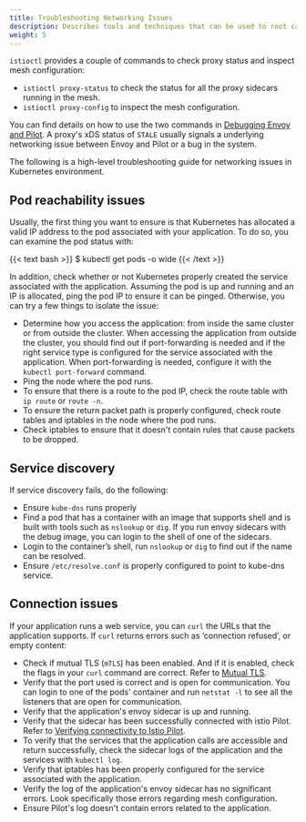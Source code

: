```yaml
---
title: Troubleshooting Networking Issues
description: Describes tools and techniques that can be used to root cause networking issues.
weight: 5
---
```


`istioctl` provides a couple of commands to check proxy status and inspect mesh
configuration:

* `istioctl proxy-status` to check the status for all the proxy sidecars running
  in the mesh.
* `istioctl proxy-config` to inspect the mesh configuration.

You can find details on how to use the two commands in [Debugging Envoy and
Pilot](/help/ops/traffic-management/proxy-cmd/). A proxy's xDS status
of `STALE` usually signals a underlying networking issue between Envoy and Pilot
or a bug in the system.

The following is a high-level troubleshooting guide for networking issues in
Kubernetes environment.

## Pod reachability issues

Usually, the first thing you want to ensure is that Kubernetes has allocated a
valid IP address to the pod associated with your application. To do so, you can
examine the pod status with:

{{< text bash >}}
$ kubectl get pods -o wide
{{< /text >}}

In addition, check whether or not Kubernetes properly created the service
associated with the application. Assuming the pod is up and running and
an IP is allocated, ping the pod IP to ensure it can be pinged. Otherwise, you
can try a few things to isolate the issue:

* Determine how you access the application: from inside the same cluster or from
  outside the cluster. When accessing the application from outside the cluster,
  you should find out if port-forwarding is needed and if the right service type
  is configured for the service associated with the application. When
  port-forwarding is needed, configure it with the `kubectl port-forward`
  command.
* Ping the node where the pod runs.
* To ensure that there is a route to the pod IP, check the route table with `ip
  route` or `route -n`.
* To ensure the return packet path is properly configured, check route tables
  and iptables in the node where the pod runs.
* Check iptables to ensure that it doesn't contain rules that cause packets to
  be dropped.

## Service discovery

If service discovery fails, do the following:

* Ensure `kube-dns` runs properly
* Find a pod that has a container with an image that supports shell and is built
  with tools such as `nslookup` or `dig`. If you run envoy sidecars with the
  debug image, you can login to the shell of one of the sidecars.
* Login to the container’s shell, run `nslookup` or `dig` to find out if the
  name can be resolved.
* Ensure `/etc/resolve.conf` is properly configured to point to kube-dns service.

## Connection issues

If your application runs a web service, you can `curl` the URLs that the
application supports. If `curl` returns errors such as ‘connection refused’, or
empty content:

* Check if mutual TLS (`mTLS`) has been enabled. And if it is enabled, check the
  flags in your `curl` command are correct. Refer to [Mutual
  TLS](/docs/tasks/security/mutual-tls/#verifying-keys-and-certificates-installation).
* Verify that the port used is correct and is open for communication. You can
  login to one of the pods' container and run `netstat -l` to see all the
  listeners that are open for communication.
* Verify that the application's envoy sidecar is up and running.
* Verify that the sidecar has been successfully connected with istio Pilot.
  Refer to [Verifying connectivity to Istio
  Pilot](/help/ops/misc/#verifying-connectivity-to-istio-pilot).
* To verify that the services that the application calls are accessible and
  return successfully, check the sidecar logs of the application and the
  services with `kubectl log`.
* Verify that iptables has been properly configured for the service associated
  with the application.
* Verify the log of the application's envoy sidecar has no significant errors.
  Look specifically those errors regarding mesh configuration.
* Ensure Pilot's log doesn't contain errors related to the application.

